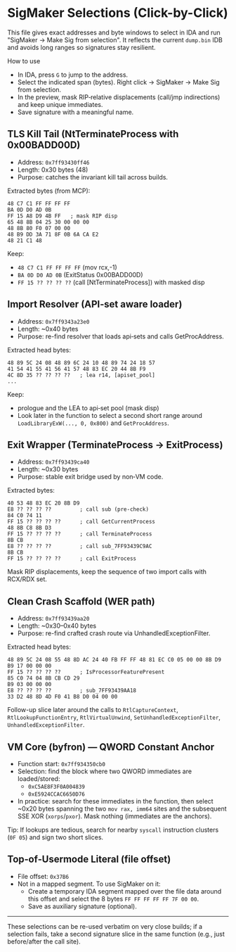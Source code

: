 # SigMaker Selections (Click-by-Click)

This file gives exact addresses and byte windows to select in IDA and run "SigMaker → Make Sig from selection". It reflects the current `dump.bin` IDB and avoids long ranges so signatures stay resilient.

How to use
- In IDA, press `G` to jump to the address.
- Select the indicated span (bytes). Right click → SigMaker → Make Sig from selection.
- In the preview, mask RIP‑relative displacements (call/jmp indirections) and keep unique immediates.
- Save signature with a meaningful name.


## TLS Kill Tail (NtTerminateProcess with 0x00BADD00D)

- Address: `0x7ff93430ff46`
- Length: 0x30 bytes (48)
- Purpose: catches the invariant kill tail across builds.

Extracted bytes (from MCP):
```
48 C7 C1 FF FF FF FF
BA 0D D0 AD 0B
FF 15 A8 D9 4B FF   ; mask RIP disp
65 48 8B 04 25 30 00 00 00
48 8B 80 F0 07 00 00
48 B9 DD 3A 71 8F 0B 6A CA E2
48 21 C1 48
```
Keep:
- `48 C7 C1 FF FF FF FF` (mov rcx,-1)
- `BA 0D D0 AD 0B` (ExitStatus 0x00BADD00D)
- `FF 15 ?? ?? ?? ??` (call [NtTerminateProcess]) with masked disp


## Import Resolver (API‑set aware loader)

- Address: `0x7ff9343a23e0`
- Length: ~0x40 bytes
- Purpose: re-find resolver that loads api‑sets and calls GetProcAddress.

Extracted head bytes:
```
48 89 5C 24 08 48 89 6C 24 10 48 89 74 24 18 57
41 54 41 55 41 56 41 57 48 83 EC 20 44 8B F9
4C 8D 35 ?? ?? ?? ??   ; lea r14, [apiset_pool]
...
```
Keep:
- prologue and the LEA to api‑set pool (mask disp)
- Look later in the function to select a second short range around `LoadLibraryExW(..., 0, 0x800)` and `GetProcAddress`.


## Exit Wrapper (TerminateProcess → ExitProcess)

- Address: `0x7ff93439ca40`
- Length: ~0x30 bytes
- Purpose: stable exit bridge used by non‑VM code.

Extracted bytes:
```
40 53 48 83 EC 20 8B D9
E8 ?? ?? ?? ??         ; call sub (pre‑check)
84 C0 74 11
FF 15 ?? ?? ?? ??      ; call GetCurrentProcess
48 8B C8 8B D3
FF 15 ?? ?? ?? ??      ; call TerminateProcess
8B CB
E8 ?? ?? ?? ??         ; call sub_7FF93439C9AC
8B CB
FF 15 ?? ?? ?? ??      ; call ExitProcess
```
Mask RIP displacements, keep the sequence of two import calls with RCX/RDX set.


## Clean Crash Scaffold (WER path)

- Address: `0x7ff93439aa20`
- Length: ~0x30–0x40 bytes
- Purpose: re-find crafted crash route via UnhandledExceptionFilter.

Extracted head bytes:
```
48 89 5C 24 08 55 48 8D AC 24 40 FB FF FF 48 81 EC C0 05 00 00 8B D9
B9 17 00 00 00
FF 15 ?? ?? ?? ??      ; IsProcessorFeaturePresent
85 C0 74 04 8B CB CD 29
B9 03 00 00 00
E8 ?? ?? ?? ??         ; sub_7FF93439AA18
33 D2 48 8D 4D F0 41 B8 D0 04 00 00
```
Follow-up slice later around the calls to `RtlCaptureContext`, `RtlLookupFunctionEntry`, `RtlVirtualUnwind`, `SetUnhandledExceptionFilter`, `UnhandledExceptionFilter`.


## VM Core (byfron) — QWORD Constant Anchor

- Function start: `0x7ff934350cb0`
- Selection: find the block where two QWORD immediates are loaded/stored:
  - `0xC5AE8F3F0A004839`
  - `0xE5924CCAC6650D76`
- In practice: search for these immediates in the function, then select ~0x20 bytes spanning the two `mov rax, imm64` sites and the subsequent SSE XOR (`xorps`/`pxor`). Mask nothing (immediates are the anchors).

Tip: If lookups are tedious, search for nearby `syscall` instruction clusters (`0F 05`) and sign two short slices.


## Top‑of‑Usermode Literal (file offset)

- File offset: `0x37B6`
- Not in a mapped segment. To use SigMaker on it:
  - Create a temporary IDA segment mapped over the file data around this offset and select the 8 bytes `FF FF FF FF FF 7F 00 00`.
  - Save as auxiliary signature (optional).


---

These selections can be re-used verbatim on very close builds; if a selection fails, take a second signature slice in the same function (e.g., just before/after the call site).

